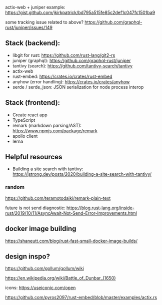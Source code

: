 actix-web + juniper example:
https://gist.github.com/jkirkpatrick/bd795a515fe85c2def1c047fc1501ba9

some tracking issue related to above? https://github.com/graphql-rust/juniper/issues/149

## Stack (backend):

- libgit for rust: https://github.com/rust-lang/git2-rs
- juniper (graphql): https://github.com/graphql-rust/juniper
- tantivy (search): https://github.com/tantivy-search/tantivy
- actix-web
- rust-embed: https://crates.io/crates/rust-embed
- anyhow (error handling): https://crates.io/crates/anyhow
- serde / serde_json: JSON serialization for node process interop

## Stack (frontend):

- Create react app
- TypeScript
- remark (markdown parsing/AST): https://www.npmjs.com/package/remark 
- apollo client
- lerna

## Helpful resources

- Building a site search with tantivy: https://jstrong.dev/posts/2020/building-a-site-search-with-tantivy/

### random

https://github.com/teramotodaiki/remark-plain-text

future is not send diagnostic:
https://blog.rust-lang.org/inside-rust/2019/10/11/AsyncAwait-Not-Send-Error-Improvements.html

## docker image building

https://shaneutt.com/blog/rust-fast-small-docker-image-builds/

## design inspo?

https://github.com/gollum/gollum/wiki

https://en.wikipedia.org/wiki/Battle_of_Dunbar_(1650)

icons: https://useiconic.com/open

https://github.com/pyros2097/rust-embed/blob/master/examples/actix.rs
